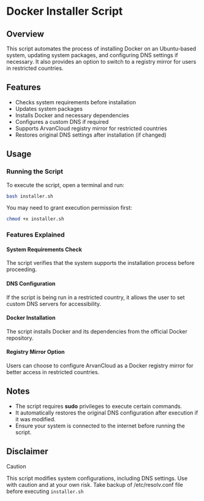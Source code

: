 # Docker Installer Script

## Overview
This script automates the process of installing Docker on an Ubuntu-based system, updating system packages, and configuring DNS settings if necessary. It also provides an option to switch to a registry mirror for users in restricted countries.

## Features
- Checks system requirements before installation
- Updates system packages
- Installs Docker and necessary dependencies
- Configures a custom DNS if required
- Supports ArvanCloud registry mirror for restricted countries
- Restores original DNS settings after installation (if changed)

## Usage
### Running the Script
To execute the script, open a terminal and run:
```bash
bash installer.sh
```
You may need to grant execution permission first:
```bash
chmod +x installer.sh
```

### Features Explained
#### System Requirements Check
The script verifies that the system supports the installation process before proceeding.

#### DNS Configuration
If the script is being run in a restricted country, it allows the user to set custom DNS servers for accessibility.

#### Docker Installation
The script installs Docker and its dependencies from the official Docker repository.

#### Registry Mirror Option
Users can choose to configure ArvanCloud as a Docker registry mirror for better access in restricted countries.

## Notes
- The script requires **sudo** privileges to execute certain commands.
- It automatically restores the original DNS configuration after execution if it was modified.
- Ensure your system is connected to the internet before running the script.

## Disclaimer
> [!CAUTION]
> This script modifies system configurations, including DNS settings. Use with caution and at your own risk. Take backup of /etc/resolv.conf file before executing ```installer.sh```